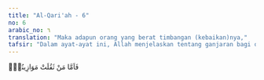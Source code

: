 ```yaml
---
title: "Al-Qari'ah - 6"
no: 6
arabic_no: ٦
translation: "Maka adapun orang yang berat timbangan (kebaikan)nya,"
tafsir: "Dalam ayat-ayat ini, Allah menjelaskan tentang ganjaran bagi orang-orang yang banyak melakukan amal kebajikan, yaitu ketika amal mereka ditimbang dan timbangannya berat karena banyak mengerjakan amal-amal saleh. Ganjaran bagi orang-orang ini adalah kesenangan abadi di surga. Mereka hidup di dalamnya penuh dengan kebahagiaan, kenikmatan, dan kepuasan. Kita wajib mempercayai adanya mizan (neraca/timbangan) yang tersebut pada ayat ini dan dalam firman-Nya:\n\nDan Kami akan memasang timbangan yang tepat pada hari Kiamat. (al-Anbiya'/21: 47)"
---
```

فَاَمَّا مَنْ ثَقُلَتْ مَوَازِينُهٗۙ